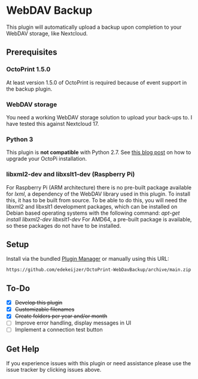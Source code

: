 # WebDAV Backup

This plugin will automatically upload a backup upon completion to your WebDAV storage, like Nextcloud.

## Prerequisites

### OctoPrint 1.5.0
At least version 1.5.0 of OctoPrint is required because of event support in the backup plugin.

### WebDAV storage
You need a working WebDAV storage solution to upload your back-ups to. I have tested this against Nextcloud 17.

### Python 3
This plugin is **not compatible** with Python 2.7. See [this blog post](https://octoprint.org/blog/2020/09/10/upgrade-to-py3/) on how to upgrade your OctoPi installation.

### libxml2-dev and libxslt1-dev (Raspberry Pi)
For Raspberry Pi (ARM architecture) there is no pre-built package available for _lxml_, a dependency of the WebDAV library used in this plugin. To install this, it has to be built from source.
To be able to do this, you will need the libxml2 and libxslt1 development packages, which can be installed on Debian based operating systems with the following command: _apt-get install libxml2-dev libxslt1-dev_
For AMD64, a pre-built package is available, so these packages do not have to be installed.

## Setup

Install via the bundled [Plugin Manager](https://docs.octoprint.org/en/master/bundledplugins/pluginmanager.html)
or manually using this URL:

    https://github.com/edekeijzer/OctoPrint-WebDavBackup/archive/main.zip

## To-Do

- [X] ~~Develop this plugin~~
- [X] ~~Customizable filenames~~
- [X] ~~Create folders per year and/or month~~
- [ ] Improve error handling, display messages in UI
- [ ] Implement a connection test button

## Get Help

If you experience issues with this plugin or need assistance please use the issue tracker by clicking issues above.